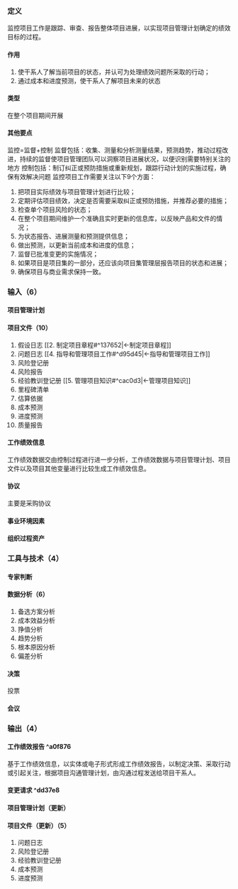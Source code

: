 ### 定义
监控项目工作是跟踪、审查、报告整体项目进展，以实现项目管理计划确定的绩效目标的过程。
#### 作用
1. 使干系人了解当前项目的状态，并认可为处理绩效问题所采取的行动；
2. 通过成本和进度预测，使干系人了解项目未来的状态
#### 类型
在整个项目期间开展
#### 其他要点
监控=监督+控制
监督包括：收集、测量和分析测量结果，预测趋势，推动过程改进，持续的监督使项目管理团队可以洞察项目进展状况，以便识别需要特别关注的地方
控制包括：制订纠正或预防措施或重新规划，跟踪行动计划的实施过程，确保有效解决问题
监控项目工作需要关注以下9个方面：
1. 把项目实际绩效与项目管理计划进行比较；
2. 定期评估项目绩效，决定是否需要采取纠正或预防措施，并推荐必要的措施；
3. 检查单个项目风险的状态；
4. 在整个项目期间维护一个准确且实时更新的信息库，以反映产品和文件的情况；
5. 为状态报告、进展测量和预测提供信息；
6. 做出预测，以更新当前成本和进度的信息；
7. 监督已批准变更的实施情况；
8. 如果项目是项目集的一部分，还应该向项目集管理层报告项目的状态和进展；
9. 确保项目与商业需求保持一致。
### 输入（6）
#### 项目管理计划
#### 项目文件（10）
1. 假设日志 [[2. 制定项目章程#^137652|<-制定项目章程]]
2. 问题日志 [[4. 指导和管理项目工作#^d95d45|<-指导和管理项目工作]]
3. 风险登记册
4. 风险报告
5. 经验教训登记册 [[5. 管理项目知识#^cac0d3|<-管理项目知识]]
6. 里程碑清单
7. 估算依据
8. 成本预测
9. 进度预测
10. 质量报告
#### 工作绩效信息
工作绩效数据交由控制过程进行进一步分析，工作绩效数据与项目管理计划、项目文件以及项目其他变量进行比较生成工作绩效信息。
#### 协议
主要是采购协议
#### 事业环境因素
#### 组织过程资产
### 工具与技术（4）
#### 专家判断
#### 数据分析（6）
1. 备选方案分析
2. 成本效益分析
3. 挣值分析
4. 趋势分析
5. 根本原因分析
6. 偏差分析
#### 决策
投票
#### 会议
### 输出（4）
#### 工作绩效报告  ^a0f876
基于工作绩效信息，以实体或电子形式形成工作绩效报告，以制定决策、采取行动或引起关注，根据项目沟通管理计划，由沟通过程发送给项目干系人。
#### 变更请求 ^dd37e8
#### 项目管理计划（更新）
#### 项目文件（更新）（5）
1. 问题日志
2. 风险登记册
3. 经验教训登记册
4. 成本预测
5. 进度预测
